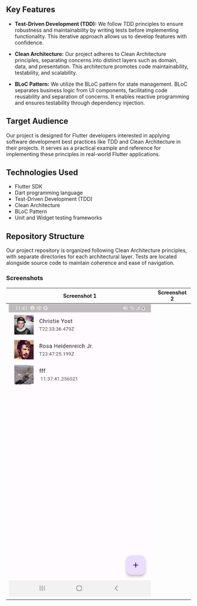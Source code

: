 ## Key Features

- **Test-Driven Development (TDD):** We follow TDD principles to ensure robustness and maintainability by writing tests before implementing functionality. This iterative approach allows us to develop features with confidence.
  
- **Clean Architecture:** Our project adheres to Clean Architecture principles, separating concerns into distinct layers such as domain, data, and presentation. This architecture promotes code maintainability, testability, and scalability.
  
- **BLoC Pattern:** We utilize the BLoC pattern for state management. BLoC separates business logic from UI components, facilitating code reusability and separation of concerns. It enables reactive programming and ensures testability through dependency injection.

## Target Audience

Our project is designed for Flutter developers interested in applying software development best practices like TDD and Clean Architecture in their projects. It serves as a practical example and reference for implementing these principles in real-world Flutter applications.

## Technologies Used

- Flutter SDK
- Dart programming language
- Test-Driven Development (TDD)
- Clean Architecture
- BLoC Pattern
- Unit and Widget testing frameworks

## Repository Structure

Our project repository is organized following Clean Architecture principles, with separate directories for each architectural layer. Tests are located alongside source code to maintain coherence and ease of navigation.

### Screenshots

| Screenshot 1                      | Screenshot 2                      |
| --------------------------------- | --------------------------------- |
| ![Screenshot 1](assets\images\image1.png) 

